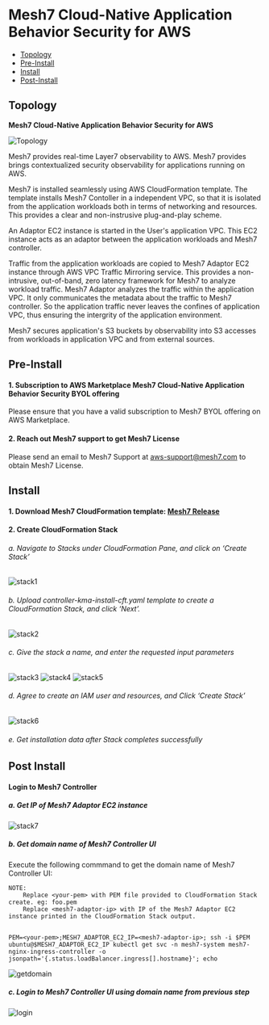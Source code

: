 # Mesh7 Cloud-Native Application Behavior Security for AWS

- [Topology](#Topology)
- [Pre-Install](#Pre-Install)
- [Install](#Install)
- [Post-Install](#Post-Install)

## Topology

**Mesh7 Cloud-Native Application Behavior Security for AWS**


![Topology](aws-marketplace/documentation/images/topology.png)


Mesh7 provides real-time Layer7 observability to AWS. Mesh7 provides brings contextualized security observability for applications running on AWS.

Mesh7 is installed seamlessly using AWS CloudFormation template. The template installs Mesh7 Contoller in a independent VPC, so that it is isolated from the application workloads both in terms of networking and resources. This provides a clear and non-instrusive plug-and-play scheme.

An Adaptor EC2 instance is started in the User's application VPC. This EC2 instance acts as an adaptor between the application workloads and Mesh7 controller.

Traffic from the application workloads are copied to Mesh7 Adaptor EC2 instance through AWS VPC Traffic Mirroring service. This provides a non-intrusive, out-of-band, zero latency framework for Mesh7 to analyze workload traffic. Mesh7 Adaptor analyzes the traffic within the application VPC. It only communicates the metadata about the traffic to Mesh7 controller. So the application traffic never leaves the confines of application VPC, thus ensuring the intergrity of the application environment.

Mesh7 secures application's S3 buckets by observability into S3 accesses from workloads in application VPC and from external sources.

## Pre-Install
#### 1. Subscription to AWS Marketplace Mesh7 Cloud-Native Application Behavior Security BYOL offering
Please ensure that you have a valid subscription to Mesh7 BYOL offering on AWS Marketplace.

#### 2. Reach out Mesh7 support to get Mesh7 License
Please send an email to Mesh7 Support at aws-support@mesh7.com to obtain Mesh7 License.

## Install

#### 1. Download Mesh7 CloudFormation template: [Mesh7 Release](https://github.com/Mesh7Sec/Products/releases)

#### 2. Create CloudFormation Stack

######   a. Navigate to Stacks under CloudFormation Pane, and click on ‘Create Stack’
![stack1](aws-marketplace/documentation/images/stack1.png)
######   b. Upload controller-kma-install-cft.yaml template to create a CloudFormation Stack, and click ‘Next’.
![stack2](aws-marketplace/documentation/images/stack2.png)
######   c. Give the stack a name, and enter the requested input parameters
![stack3](aws-marketplace/documentation/images/stack3.png)
![stack4](aws-marketplace/documentation/images/stack4.png)
![stack5](aws-marketplace/documentation/images/stack5.png)

######   d. Agree to create an IAM user and resources, and Click ‘Create Stack’
![stack6](aws-marketplace/documentation/images/stack6.png)
######   e. Get installation data after Stack completes successfully

## Post Install

#### Login to Mesh7 Controller

##### a. Get IP of Mesh7 Adaptor EC2 instance
![stack7](aws-marketplace/documentation/images/stack7.png)

##### b. Get domain name of Mesh7 Controller UI

Execute the following commmand to get the domain name of Mesh7 Controller UI:

```
NOTE: 
    Replace <your-pem> with PEM file provided to CloudFormation Stack create. eg: foo.pem      
    Replace <mesh7-adaptor-ip> with IP of the Mesh7 Adaptor EC2 instance printed in the CloudFormation Stack output.
```
```

PEM=<your-pem>;MESH7_ADAPTOR_EC2_IP=<mesh7-adaptor-ip>; ssh -i $PEM ubuntu@$MESH7_ADAPTOR_EC2_IP kubectl get svc -n mesh7-system mesh7-nginx-ingress-controller -o jsonpath='{.status.loadBalancer.ingress[].hostname}'; echo

```


![getdomain](aws-marketplace/documentation/images/get-controller-ui-domain.png)

##### c. Login to Mesh7 Controller UI using domain name from previous step
![login](aws-marketplace/documentation/images/mesh7-ui.png)

